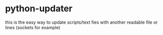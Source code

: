 # python-updater
this is the easy way to update scripts/text fies with another readable file or lines (sockets for example)
